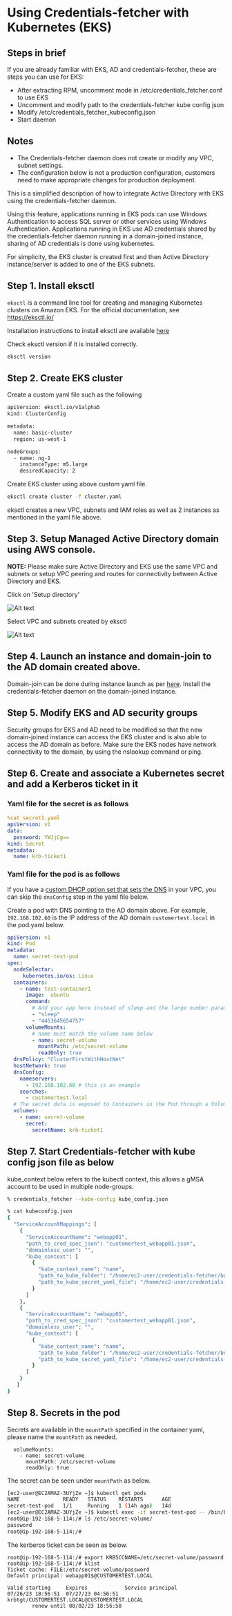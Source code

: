 # Using Credentials-fetcher with Kubernetes (EKS)

## Steps in brief
If you are already familiar with EKS, AD and credentials-fetcher, these are steps you can use for EKS:
* After extracting RPM, uncomment mode in /etc/credentials_fetcher.conf to use EKS
* Uncomment and modify path to the credentials-fetcher kube config json
* Modify /etc/credentials_fetcher_kubeconfig.json
* Start daemon


## Notes

* The Credentials-fetcher daemon does not create or modify any VPC, subnet settings.
* The configuration below is not a production configuration, customers need to make appropriate changes for production deployment.

This is a simplified description of how to integrate Active Directory with EKS using the credentials-fetcher daemon. 

Using this feature, applications running in EKS pods can use Windows Authentication to access SQL server or other services using Windows Authentication.
Applications running in EKS use AD credentials shared by the credentials-fetcher daemon running in a domain-joined instance, sharing of AD credentials is done using kubernetes.

For simplicity, the EKS cluster is created first and then Active Directory instance/server is added to one of the EKS subnets.

## Step 1. Install eksctl

`eksctl` is a command line tool for creating and managing Kubernetes clusters on Amazon EKS. For the official documentation, see https://eksctl.io/

Installation instructions to install eksctl are available [here](https://github.com/eksctl-io/eksctl/blob/main/README.md#installation)

Check eksctl version if it is installed correctly.
```bash
eksctl version
```

## Step 2. Create EKS cluster

Create a custom yaml file such as the following

````bash
apiVersion: eksctl.io/v1alpha5
kind: ClusterConfig

metadata:
  name: basic-cluster
  region: us-west-1

nodeGroups:
  - name: ng-1
    instanceType: m5.large
    desiredCapacity: 2
````

Create EKS cluster using above custom yaml file.

```bash
eksctl create cluster -f cluster.yaml
```
eksctl creates a new VPC, subnets and IAM roles as well as 2 instances as mentioned in the yaml file above.

## Step 3. Setup Managed Active Directory domain using AWS console.

**NOTE:**
Please make sure Active Directory and EKS use the same VPC and subnets or setup VPC peering and routes for connectivity between Active Directory and EKS.

Click on 'Setup directory'

![Alt text](image-directory-service.png)

Select VPC and subnets created by eksctl

![Alt text](image-directory-service-choose-vpc-and-subnets.png)

## Step 4. Launch an instance and domain-join to the AD domain created above.
Domain-join can be done during instance launch as per [here](https://docs.aws.amazon.com/directoryservice/latest/admin-guide/seamlessly_join_linux_instance.html).
Install the credentials-fetcher daemon on the domain-joined instance.


## Step 5. Modify EKS and AD security groups
Security groups for EKS and AD need to be modified so that the new domain-joined instance can access the EKS cluster and is also able to access the AD domain as before.
Make sure the EKS nodes have network connectivity to the domain, by using the nslookup command or ping.

## Step 6. Create and associate a Kubernetes secret and add a Kerberos ticket in it
### Yaml file for the secret is as follows


```yaml
%cat secret1.yaml
apiVersion: v1
data:
  password: YWJjCg==
kind: Secret
metadata:
  name: krb-ticket1
  ```

### Yaml file for the pod is as follows

If you have a [custom DHCP option set that sets the DNS](https://docs.aws.amazon.com/vpc/latest/userguide/DHCPOptionSetConcepts.html#CustomDHCPOptionSet) in your VPC, you can skip the `dnsConfig` step in the yaml file below.

Create a pod with DNS pointing to the AD domain above.
For example, `192.168.102.60` is the IP address of the AD domain `customertest.local` in the pod.yaml below.

```yaml
apiVersion: v1
kind: Pod
metadata:
  name: secret-test-pod
spec:
  nodeSelector:
     kubernetes.io/os: Linux
  containers:
    - name: test-container1
      image:  ubuntu
      command:
        # Add your app here instead of sleep and the large number parameter
        - "sleep"
        - "4453645654757"
      volumeMounts:
        # name must match the volume name below
        - name: secret-volume
          mountPath: /etc/secret-volume
          readOnly: true
  dnsPolicy: "ClusterFirstWithHostNet"
  hostNetwork: true
  dnsConfig:
    nameservers:
      - 192.168.102.60 # this is an example
    searches:
      - customertest.local
  # The secret data is exposed to Containers in the Pod through a Volume.
  volumes:
    - name: secret-volume
      secret:
        secretName: krb-ticket1
```

## Step 7. Start Credentials-fetcher with kube config json file as below
kube_context below refers to the kubectl context, this allows a gMSA account to be used in multiple node-groups.

```bash
% credentials_fetcher --kube-config kube_config.json

% cat kubeconfig.json
{
  "ServiceAccountMappings": [
    {
      "ServiceAccountName": "webapp01",
      "path_to_cred_spec_json": "customertest_webapp01.json",
      "domainless_user": "",
      "kube_context": [
        {
          "kube_context_name": "name",
          "path_to_kube_folder": "/home/ec2-user/credentials-fetcher/build",
          "path_to_kube_secret_yaml_file": "/home/ec2-user/credentials-fetcher/build/secret1.yaml"
        }
      ]
    },
    {
      "ServiceAccountName": "webapp01",
      "path_to_cred_spec_json": "customertest_webapp01.json",
      "domainless_user": "",
      "kube_context": [
        {
          "kube_context_name": "name",
          "path_to_kube_folder": "/home/ec2-user/credentials-fetcher/build",
          "path_to_kube_secret_yaml_file": "/home/ec2-user/credentials-fetcher/build/secret1.yaml"
        }
      ]
    }
   ]
}

```


## Step 8. Secrets in the pod
Secrets are available in the `mountPath` specified in the container yaml, please name the `mountPath` as needed.

      volumeMounts:
        - name: secret-volume
          mountPath: /etc/secret-volume
          readOnly: true

The secret can be seen under `mountPath` as below.

```bash
[ec2-user@EC2AMAZ-3UYjZe ~]$ kubectl get pods
NAME              READY   STATUS    RESTARTS      AGE
secret-test-pod   1/1     Running   1 (14h ago)   14d
[ec2-user@EC2AMAZ-3UYjZe ~]$ kubectl exec -it secret-test-pod -- /bin/bash
root@ip-192-168-5-114:/# ls /etc/secret-volume/
password
root@ip-192-168-5-114:/#
```

The kerberos ticket can be seen as below.
```
root@ip-192-168-5-114:/# export KRB5CCNAME=/etc/secret-volume/password
root@ip-192-168-5-114:/# klist
Ticket cache: FILE:/etc/secret-volume/password
Default principal: webapp01$@CUSTOMERTEST.LOCAL

Valid starting     Expires            Service principal
07/26/23 18:56:51  07/27/23 04:56:51  krbtgt/CUSTOMERTEST.LOCAL@CUSTOMERTEST.LOCAL
        renew until 08/02/23 18:56:50
```
##


